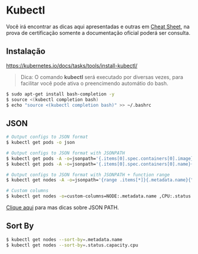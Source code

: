 # Kubectl
Você irá encontrar as dicas aqui apresentadas e outras em [Cheat Sheet](https://kubernetes.io/docs/reference/kubectl/cheatsheet/), na prova de certificação somente a documentação oficial poderá ser consulta.

## Instalação
https://kubernetes.io/docs/tasks/tools/install-kubectl/

> Dica: O comando **kubectl** será executado por diversas vezes, para facilitar você pode ativa o preencimendo automátio do bash.  
~~~sh
$ sudo apt-get install bash-completion -y
$ source <(kubectl completion bash)
$ echo "source <(kubectl completion bash)" >> ~/.bashrc
~~~

## JSON
~~~bash
# Output configs to JSON format
$ kubectl get pods -o json

# Output configs to JSON format with JSONPATH
$ kubectl get pods -A -o=jsonpath='{.items[0].spec.containers[0].image}'
$ kubectl get pods -A -o=jsonpath='{.items[0].spec.containers[0].name}{"\n"}{.items[0].spec.containers[0].image}'

# Output configs to JSON format with JSONPATH + function range
$ kubectl get nodes -A -o=jsonpath='{range .items[*]}{.metadata.name}{"\t"}{.status.capacity.cpu}{"\n"}{end}'

# Custom columns
$ kubectl get nodes -o=custom-columns=NODE:.metadata.name ,CPU:.status.capacity.cpu
~~~

[Clique aqui](/json.md) para mas dicas sobre JSON PATH.

## Sort By

~~~bash
$ kubectl get nodes --sort-by=.metadata.name
$ kubectl get nodes --sort-by=.status.capacity.cpu
~~~
